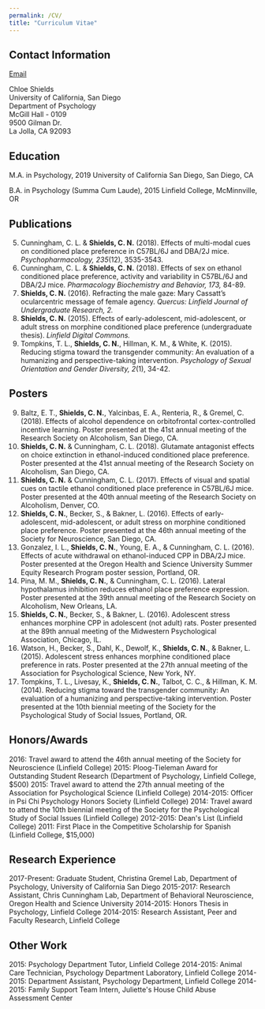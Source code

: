 ```yaml
---
permalink: /CV/
title: "Curriculum Vitae"
---
```


## Contact Information

[Email](mailto:chshield@ucsd.edu)

Chloe Shields  
University of California, San Diego  
Department of Psychology  
McGill Hall - 0109  
9500 Gilman Dr.  
La Jolla, CA 92093  

## Education

M.A. in Psychology, 2019
University of California San Diego, San Diego, CA

B.A. in Psychology (Summa Cum Laude), 2015
Linfield College, McMinnville, OR

## Publications 

5. Cunningham, C. L. & **Shields, C. N.** (2018). Effects of multi-modal cues on conditioned place preference in C57BL/6J and DBA/2J mice. *Psychopharmacology, 235*(12), 3535-3543.
4. Cunningham, C. L. & **Shields, C. N.** (2018). Effects of sex on ethanol conditioned place preference, activity and variability in C57BL/6J and DBA/2J mice. *Pharmacology Biochemistry and Behavior, 173,* 84-89.
3. **Shields, C. N.** (2016). Refracting the male gaze: Mary Cassatt’s ocularcentric message of female agency. *Quercus: Linfield Journal of Undergraduate Research, 2.*
2. **Shields, C. N.** (2015). Effects of early-adolescent, mid-adolescent, or adult stress on morphine conditioned place preference (undergraduate thesis). *Linfield Digital Commons.*
1. Tompkins, T. L., **Shields, C. N.**, Hillman, K. M., & White, K. (2015). Reducing stigma toward the transgender community: An evaluation of a humanizing and perspective-taking intervention. *Psychology of Sexual Orientation and Gender Diversity, 2*(1), 34-42.

## Posters

9. Baltz, E. T., **Shields, C. N.**, Yalcinbas, E. A., Renteria, R., & Gremel, C. (2018). Effects of alcohol dependence on orbitofrontal cortex-controlled incentive learning. Poster presented at the 41st annual meeting of the Research Society on Alcoholism, San Diego, CA. 
8. **Shields, C. N.** & Cunningham, C. L. (2018). Glutamate antagonist effects on choice extinction in ethanol-induced conditioned place preference. Poster presented at the 41st annual meeting of the Research Society on Alcoholism, San Diego, CA.
7. **Shields, C. N.** & Cunningham, C. L. (2017). Effects of visual and spatial cues on tactile ethanol conditioned place preference in C57BL/6J mice. Poster presented at the 40th annual meeting of the Research Society on Alcoholism, Denver, CO.
6. **Shields, C. N.**, Becker, S., & Bakner, L. (2016). Effects of early-adolescent, mid-adolescent, or adult stress on morphine conditioned place preference. Poster presented at the 46th annual meeting of the Society for Neuroscience, San Diego, CA. 
5. Gonzalez, I. L., **Shields, C. N.**, Young, E. A., & Cunningham, C. L. (2016). Effects of acute withdrawal on ethanol-induced CPP in DBA/2J mice. Poster presented at the Oregon Health and Science University Summer Equity Research Program poster session, Portland, OR.
4. Pina, M. M., **Shields, C. N.**, & Cunningham, C. L. (2016). Lateral hypothalamus inhibition reduces ethanol place preference expression. Poster presented at the 39th annual meeting of the Research Society on Alcoholism, New Orleans, LA.
3. **Shields, C. N.**, Becker, S., & Bakner, L. (2016). Adolescent stress enhances morphine CPP in adolescent (not adult) rats. Poster presented at the 89th annual meeting of the Midwestern Psychological Association, Chicago, IL.
2. Watson, H., Becker, S., Dahl, K., Dewolf, K., **Shields, C. N.**, & Bakner, L. (2015). Adolescent stress enhances morphine conditioned place preference in rats. Poster presented at the 27th annual meeting of the Association for Psychological Science, New York, NY. 
1. Tompkins, T. L., Livesay, K., **Shields, C. N.**, Talbot, C. C., & Hillman, K. M. (2014). Reducing stigma toward the transgender community: An evaluation of a humanizing and perspective-taking intervention. Poster presented at the 10th biennial meeting of the Society for the Psychological Study of Social Issues, Portland, OR. 

## Honors/Awards

2016: Travel award to attend the 46th annual meeting of the Society for Neuroscience (Linfield College)
2015: Ploog-Tieleman Award for Outstanding Student Research (Department of Psychology, Linfield College, $500)
2015: Travel award to attend the 27th annual meeting of the Association for Psychological Science (Linfield College)
2014-2015: Officer in Psi Chi Psychology Honors Society (Linfield College)
2014: Travel award to attend the 10th biennial meeting of the Society for the Psychological Study of Social Issues (Linfield College)
2012-2015: Dean's List (Linfield College)
2011: First Place in the Competitive Scholarship for Spanish (Linfield College, $15,000)

## Research Experience

2017-Present: Graduate Student, Christina Gremel Lab, Department of Psychology, University of California San Diego
2015-2017: Research Assistant, Chris Cunningham Lab, Department of Behavioral Neuroscience, Oregon Health and Science University
2014-2015: Honors Thesis in Psychology, Linfield College
2014-2015: Research Assistant, Peer and Faculty Research, Linfield College

## Other Work

2015: Psychology Department Tutor, Linfield College
2014-2015: Animal Care Technician, Psychology Department Laboratory, Linfield College
2014-2015: Department Assistant, Psychology Department, Linfield College
2014-2015: Family Support Team Intern, Juliette's House Child Abuse Assessment Center